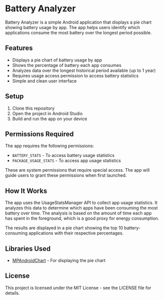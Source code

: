 # Battery Analyzer

Battery Analyzer is a simple Android application that displays a pie chart showing battery usage by app. The app helps users identify which applications consume the most battery over the longest period possible.

## Features

- Displays a pie chart of battery usage by app
- Shows the percentage of battery each app consumes
- Analyzes data over the longest historical period available (up to 1 year)
- Requires usage access permission to access battery statistics
- Simple and clean user interface

## Setup

1. Clone this repository
2. Open the project in Android Studio
3. Build and run the app on your device

## Permissions Required

The app requires the following permissions:

- `BATTERY_STATS` - To access battery usage statistics
- `PACKAGE_USAGE_STATS` - To access app usage statistics

These are system permissions that require special access. The app will guide users to grant these permissions when first launched.

## How It Works

The app uses the UsageStatsManager API to collect app usage statistics. It analyzes this data to determine which apps have been consuming the most battery over time. The analysis is based on the amount of time each app has spent in the foreground, which is a good proxy for energy consumption.

The results are displayed in a pie chart showing the top 10 battery-consuming applications with their respective percentages.

## Libraries Used

- [MPAndroidChart](https://github.com/PhilJay/MPAndroidChart) - For displaying the pie chart

## License

This project is licensed under the MIT License - see the LICENSE file for details. 